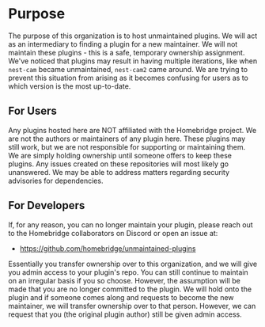 # Purpose

The purpose of this organization is to host unmaintained plugins. We will act as an intermediary to finding a plugin for a new maintainer. We will not maintain these plugins - this is a safe, temporary ownership assignment. We've noticed that plugins may result in having multiple iterations, like when `nest-cam` became unmaintained, `nest-cam2` came around. We are trying to prevent this situation from arising as it becomes confusing for users as to which version is the most up-to-date.

## For Users

Any plugins hosted here are NOT affiliated with the Homebridge project. We are not the authors or maintainers of any plugin here. These plugins may still work, but we are not responsible for supporting or maintaining them. We are simply holding ownership until someone offers to keep these plugins. Any issues created on these repositories will most likely go unanswered. We may be able to address matters regarding security advisories for dependencies.

## For Developers

If, for any reason, you can no longer maintain your plugin, please reach out to the Homebridge collaborators on Discord or open an issue at:

- https://github.com/homebridge/unmaintained-plugins

Essentially you transfer ownership over to this organization, and we will give you admin access to your plugin's repo. You can still continue to maintain on an irregular basis if you so choose. However, the assumption will be made that you are no longer committed to the plugin. We will hold onto the plugin and if someone comes along and requests to become the new maintainer, we will transfer ownership over to that person. However, we can request that you (the original plugin author) still be given admin access.
